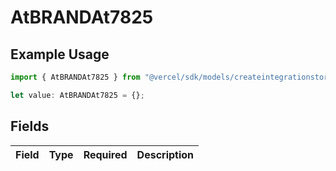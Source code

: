 # AtBRANDAt7825

## Example Usage

```typescript
import { AtBRANDAt7825 } from "@vercel/sdk/models/createintegrationstoredirectop.js";

let value: AtBRANDAt7825 = {};
```

## Fields

| Field       | Type        | Required    | Description |
| ----------- | ----------- | ----------- | ----------- |